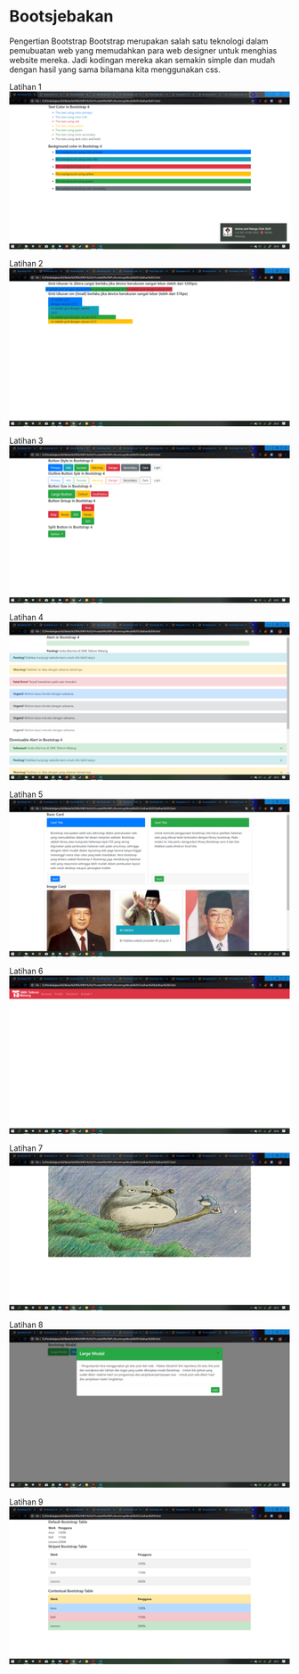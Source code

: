 # Bootsjebakan

Pengertian Bootstrap
Bootstrap merupakan salah satu teknologi dalam pemubuatan web yang memudahkan para web designer untuk menghias website mereka. Jadi kodingan mereka akan semakin simple dan mudah dengan hasil yang sama bilamana kita menggunakan css.

Latihan 1
![Alt Text](https://github.com/lethanfadlil/Bootsjebakan/blob/master/Latihan%201.PNG)

Latihan 2
![alt text](https://github.com/lethanfadlil/Bootsjebakan/blob/master/Latihan%202.PNG)

Latihan 3
![alt text](https://github.com/lethanfadlil/Bootsjebakan/blob/master/Latihan%203.PNG)

Latihan 4
![alt text](https://github.com/lethanfadlil/Bootsjebakan/blob/master/Latihan%204.PNG)

Latihan 5
![alt text](https://github.com/lethanfadlil/Bootsjebakan/blob/master/Latihan%205.png)

Latihan 6
![alt text](https://github.com/lethanfadlil/Bootsjebakan/blob/master/Latihan%206.png)

Latihan 7
![alt text](https://github.com/lethanfadlil/Bootsjebakan/blob/master/Latihan%207.png)

Latihan 8
![alt text](https://github.com/lethanfadlil/Bootsjebakan/blob/master/Latihan%208.PNG)

Latihan 9
![alt text](https://github.com/lethanfadlil/Bootsjebakan/blob/master/Latihan%209.PNG)
